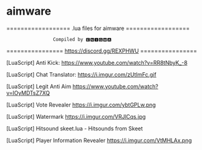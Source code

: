 # aimware
================== .lua files for aimware ==================

                     Compiled by 🅴🅽🅸🅶🅼🅰

================ https://discord.gg/REXPHWU ================

[LuaScript] Anti Kick: 
https://www.youtube.com/watch?v=RR8tNbyK_-8

[LuaScript] Chat Translator:
https://i.imgur.com/zUtImFc.gif

[LuaScript] Legit Anti Aim
https://www.youtube.com/watch?v=IOyMDTsZ7XQ

[LuaScript] Vote Revealer
https://i.imgur.com/ybtGPLw.png

[LuaScript] Watermark
https://i.imgur.com/VRJlCqs.jpg

[LuaScript] Hitsound skeet.lua - Hitsounds from Skeet

[LuaScript] Player Information Revealer
https://i.imgur.com/VtMHLAx.png
